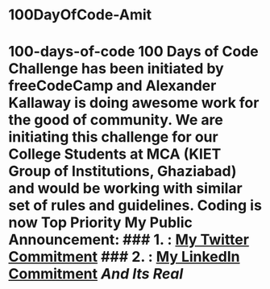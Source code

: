 # 100DayOfCode-Amit
# 100-days-of-code 100 Days of Code Challenge has been initiated by freeCodeCamp and Alexander Kallaway is doing awesome work for the good of community. We are initiating this challenge for our College Students at MCA (KIET Group of Institutions, Ghaziabad) and would be working with similar set of rules and guidelines.  Coding is now Top Priority  My Public Announcement:  ### **1. :** [My Twitter Commitment](https://twitter.com/AmitKanderi/status/1013399716829319168) ### **2. :** [My LinkedIn Commitment](https://www.linkedin.com/feed/update/urn:li:activity:6419151420020363264)  ***_And Its Real_***
